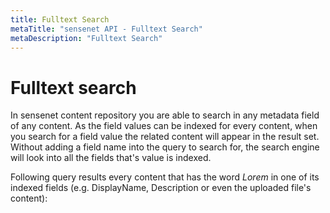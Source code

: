 ```yaml
---
title: Fulltext Search
metaTitle: "sensenet API - Fulltext Search"
metaDescription: "Fulltext Search"
---
```


# Fulltext search

In sensenet content repository you are able to search in any metadata field of any content. As the field values can be indexed for every content, when you search for a field value the related content will appear in the result set. Without adding a field name into the query to search for, the search engine will look into all the fields that's value is indexed.

Following query results every content that has the word *Lorem* in one of its indexed fields (e.g. DisplayName, Description or even the uploaded file's content):

<tab category="querying" article="querying" example="fullText" />
